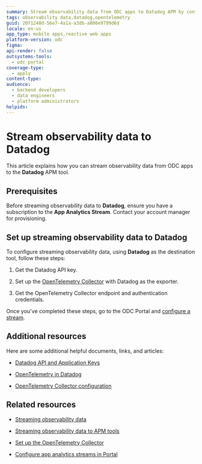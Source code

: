 ```yaml
---
summary: Stream observability data from ODC apps to Datadog APM by configuring the OpenTelemetry Collector.
tags: observability data,datadog,opentelemetry
guid: 20f1240d-56e7-4a1a-a3db-a800e9799d6d
locale: en-us
app_type: mobile apps,reactive web apps
platform-version: odc
figma: 
api-render: false
outsystems-tools:
  - odc portal
coverage-type:
  - apply
content-type: 
audience:
  - backend developers
  - data engineers
  - platform administrators
helpids: 
---
```


# Stream observability data to Datadog

This article explains how you can stream observability data from ODC apps to the **Datadog** APM tool.

## Prerequisites

Before streaming observability data to **Datadog**, ensure you have a subscription to the **App Analytics Stream**. Contact your account manager for provisioning.

## Set up streaming observability data to Datadog

To configure streaming observability data, using **Datadog** as the destination tool, follow these steps:

1. Get the Datadog API key.

1. Set up the [OpenTelemetry Collector](stream-app-analytics-opentelemetry.md) with Datadog as the exporter.

1. Get the OpenTelemetry Collector endpoint and authentication credentials.

Once you've completed these steps, go to the ODC Portal and [configure a stream](stream-app-analytics-configure.md). 

## Additional resources

Here are some additional helpful documents, links, and articles:

* [Datadog API and Application Keys](https://docs.datadoghq.com/account_management/api-app-keys/)

* [OpenTelemetry in Datadog](https://docs.datadoghq.com/opentelemetry/)

* [OpenTelemetry Collector configuration](https://opentelemetry.io/docs/collector/configuration/)

## Related resources

* [Streaming observability data](stream-app-analytics-overview.md)

* [Streaming observability data to APM tools](stream-app-analytics-apm.md)

* [Set up the OpenTelemetry Collector](stream-app-analytics-opentelemetry.md)

* [Configure app analytics streams in Portal](stream-app-analytics-configure.md)
